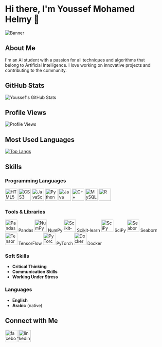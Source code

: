 # Hi there, I'm Youssef Mohamed Helmy 👋
![Banner](https://source.unsplash.com/random/1200x300)
## About Me
I'm an AI student with a passion for all techniques and algorithms that belong to Artificial Intelligence. I love working on innovative projects and contributing to the community.

## GitHub Stats
![Youssef's GitHub Stats](https://github-readme-stats.vercel.app/api?username=YoussefMoHlemyAlpha&show_icons=true&theme=radical)

## Profile Views
![Profile Views](https://komarev.com/ghpvc/?username=YoussefMoHlemyAlpha)

## Most Used Languages
[![Top Langs](https://github-readme-stats.vercel.app/api/top-langs/?username=YoussefMoHlemyAlpha&layout=compact&theme=radical)](https://github.com/youssef-mh)

## Skills

### Programming Languages
<p align="left">
  <img src="https://cdn.jsdelivr.net/gh/devicons/devicon/icons/html5/html5-original.svg" width="40" height="40" alt="HTML5" />
  <img src="https://cdn.jsdelivr.net/gh/devicons/devicon/icons/css3/css3-original.svg" width="40" height="40" alt="CSS3" />
  <img src="https://cdn.jsdelivr.net/gh/devicons/devicon/icons/javascript/javascript-original.svg" width="40" height="40" alt="JavaScript" />
  <img src="https://cdn.jsdelivr.net/gh/devicons/devicon/icons/python/python-original.svg" width="40" height="40" alt="Python" />
  <img src="https://cdn.jsdelivr.net/gh/devicons/devicon/icons/java/java-original.svg" width="40" height="40" alt="Java" />
  <img src="https://cdn.jsdelivr.net/gh/devicons/devicon/icons/cplusplus/cplusplus-original.svg" width="40" height="40" alt="C++" />
  <img src="https://cdn.jsdelivr.net/gh/devicons/devicon/icons/mysql/mysql-original.svg" width="40" height="40" alt="MySQL" />
  <img src="https://cdn.jsdelivr.net/gh/devicons/devicon/icons/r/r-original.svg" width="40" height="40" alt="R" />
</p>

### Tools & Libraries
<p align="left">
  <img src="https://cdn.jsdelivr.net/gh/devicons/devicon/icons/pandas/pandas-original.svg" width="40" height="40" alt="Pandas" /> Pandas
  <img src="https://cdn.jsdelivr.net/gh/devicons/devicon/icons/numpy/numpy-original.svg" width="40" height="40" alt="NumPy" /> NumPy
  <img src="https://upload.wikimedia.org/wikipedia/commons/0/05/Scikit_learn_logo_small.svg" width="40" height="40" alt="Scikit-learn" /> Scikit-learn
  <img src="https://upload.wikimedia.org/wikipedia/commons/b/b2/SCIPY_2.svg" width="40" height="40" alt="SciPy" /> SciPy
  <img src="https://raw.githubusercontent.com/mwaskom/seaborn/master/doc/_static/logo-wide-lightbg.svg" width="40" height="40" alt="Seaborn" /> Seaborn
  <img src="https://cdn.jsdelivr.net/gh/devicons/devicon/icons/tensorflow/tensorflow-original.svg" width="40" height="40" alt="TensorFlow" /> TensorFlow
  <img src="https://cdn.jsdelivr.net/gh/devicons/devicon/icons/pytorch/pytorch-original.svg" width="40" height="40" alt="PyTorch" /> PyTorch
  <img src="https://cdn.jsdelivr.net/gh/devicons/devicon/icons/docker/docker-original.svg" width="40" height="40" alt="Docker" /> Docker
</p>

### Soft Skills
- **Critical Thinking**
- **Communication Skills**
- **Working Under Stress**

### Languages
- **English**
- **Arabic** (native)

## Connect with Me
<p align="left">
  <a href="https://www.facebook.com/youssef.helmy.7524" target="_blank">
    <img align="center" src="https://cdn.jsdelivr.net/gh/devicons/devicon/icons/facebook/facebook-original.svg" alt="facebook" height="40" width="40" />
  </a>
  <a href="https://www.linkedin.com/in/youssef-helmy-546308306/" target="_blank">
    <img align="center" src="https://cdn.jsdelivr.net/gh/devicons/devicon/icons/linkedin/linkedin-original.svg" alt="linkedin" height="40" width="40" />
  </a>
</p>




